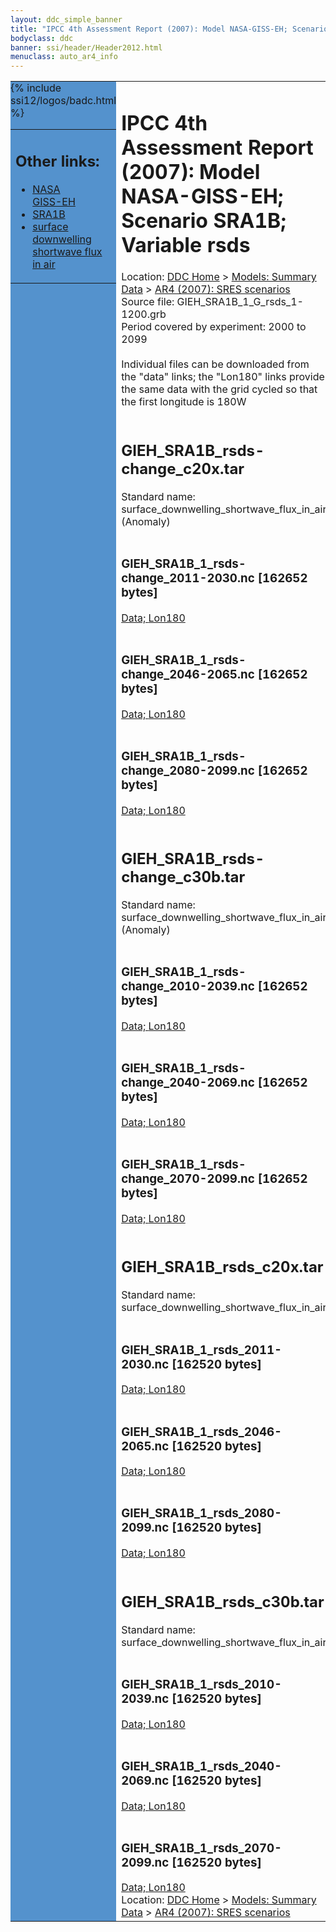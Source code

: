 ```yaml
---
layout: ddc_simple_banner
title: "IPCC 4th Assessment Report (2007): Model NASA-GISS-EH; Scenario SRA1B; Variable rsds"
bodyclass: ddc
banner: ssi/header/Header2012.html
menuclass: auto_ar4_info
---
```



<table width="100%" border="0" cellspacing="0" cellpadding="0" style="border-collapse: collapse;">
<tr style="margin:0;padding:0;border:0;">
<td style="margin:0;padding:0;border:0;height:1pt;width:150pt;background:#5492CD;" valign="top" >

<div id="lh-col2" class="auto_ar4_info">
<table class="menumain" bgcolor="#5492CD" cellspacing="0" width="100%" border="0">
<tr><td>
<h2> Other links:</h2>
<ul>
<li><a href="/auto/ar4/model-NASA-GISS-EH.html">NASA<br/>GISS-EH</a></li>
<li><a href="/auto/ar4/scenario-SRA1B.html">SRA1B</a></li>
<li><a href="/auto/ar4/var-surface_downwelling_shortwave_flux_in_air.html">surface downwelling<br/> shortwave flux in air</a></li>
</ul>
</td></tr>
{% include ssi12/logos/badc.html %}
</table>
</div>
</td>
<td><h1>IPCC 4th Assessment Report (2007): Model NASA-GISS-EH; Scenario SRA1B; Variable rsds</h1>

<!-- Breadcrumb1 -->
<div id="breadcrumb1" align="left">
Location: <a href="/index.html">DDC Home</a> > <a href="/sim/gcm_clim/">Models: Summary Data</a>
> <a href="/sim/gcm_clim/SRES_AR4/index.html">AR4 (2007): SRES scenarios</a>
</div>
<!-- End of Breadcrumb1 -->Source file: GIEH_SRA1B_1_G_rsds_1-1200.grb
<br/>
Period covered by experiment: 2000 to 2099<br/>
<br/>Individual files can be downloaded from the "data" links; the "Lon180" links provide the same data
         with the grid cycled so that the first longitude is 180W<br/>
<br/><h2>GIEH_SRA1B_rsds-change_c20x.tar</h2>
Standard name: surface_downwelling_shortwave_flux_in_air (Anomaly)<br>
<br/><h3>GIEH_SRA1B_1_rsds-change_2011-2030.nc [162652 bytes]</h3>
<a href="http://apps.ipcc-data.org/cgi-bin/downl/ar4_nc/rsds/GIEH_SRA1B_1_rsds-change_2011-2030.nc">Data; </a><a href="http://apps.ipcc-data.org/cgi-bin/downl/ar4_nc/rsds/GIEH_SRA1B_1_rsds-change_2011-2030.cyto180.nc"> Lon180</a><br/>
<br/><h3>GIEH_SRA1B_1_rsds-change_2046-2065.nc [162652 bytes]</h3>
<a href="http://apps.ipcc-data.org/cgi-bin/downl/ar4_nc/rsds/GIEH_SRA1B_1_rsds-change_2046-2065.nc">Data; </a><a href="http://apps.ipcc-data.org/cgi-bin/downl/ar4_nc/rsds/GIEH_SRA1B_1_rsds-change_2046-2065.cyto180.nc"> Lon180</a><br/>
<br/><h3>GIEH_SRA1B_1_rsds-change_2080-2099.nc [162652 bytes]</h3>
<a href="http://apps.ipcc-data.org/cgi-bin/downl/ar4_nc/rsds/GIEH_SRA1B_1_rsds-change_2080-2099.nc">Data; </a><a href="http://apps.ipcc-data.org/cgi-bin/downl/ar4_nc/rsds/GIEH_SRA1B_1_rsds-change_2080-2099.cyto180.nc"> Lon180</a><br/>
<br/><h2>GIEH_SRA1B_rsds-change_c30b.tar</h2>
Standard name: surface_downwelling_shortwave_flux_in_air (Anomaly)<br>
<br/><h3>GIEH_SRA1B_1_rsds-change_2010-2039.nc [162652 bytes]</h3>
<a href="http://apps.ipcc-data.org/cgi-bin/downl/ar4_nc/rsds/GIEH_SRA1B_1_rsds-change_2010-2039.nc">Data; </a><a href="http://apps.ipcc-data.org/cgi-bin/downl/ar4_nc/rsds/GIEH_SRA1B_1_rsds-change_2010-2039.cyto180.nc"> Lon180</a><br/>
<br/><h3>GIEH_SRA1B_1_rsds-change_2040-2069.nc [162652 bytes]</h3>
<a href="http://apps.ipcc-data.org/cgi-bin/downl/ar4_nc/rsds/GIEH_SRA1B_1_rsds-change_2040-2069.nc">Data; </a><a href="http://apps.ipcc-data.org/cgi-bin/downl/ar4_nc/rsds/GIEH_SRA1B_1_rsds-change_2040-2069.cyto180.nc"> Lon180</a><br/>
<br/><h3>GIEH_SRA1B_1_rsds-change_2070-2099.nc [162652 bytes]</h3>
<a href="http://apps.ipcc-data.org/cgi-bin/downl/ar4_nc/rsds/GIEH_SRA1B_1_rsds-change_2070-2099.nc">Data; </a><a href="http://apps.ipcc-data.org/cgi-bin/downl/ar4_nc/rsds/GIEH_SRA1B_1_rsds-change_2070-2099.cyto180.nc"> Lon180</a><br/>
<br/><h2>GIEH_SRA1B_rsds_c20x.tar</h2>
Standard name: surface_downwelling_shortwave_flux_in_air<br>
<br/><h3>GIEH_SRA1B_1_rsds_2011-2030.nc [162520 bytes]</h3>
<a href="http://apps.ipcc-data.org/cgi-bin/downl/ar4_nc/rsds/GIEH_SRA1B_1_rsds_2011-2030.nc">Data; </a><a href="http://apps.ipcc-data.org/cgi-bin/downl/ar4_nc/rsds/GIEH_SRA1B_1_rsds_2011-2030.cyto180.nc"> Lon180</a><br/>
<br/><h3>GIEH_SRA1B_1_rsds_2046-2065.nc [162520 bytes]</h3>
<a href="http://apps.ipcc-data.org/cgi-bin/downl/ar4_nc/rsds/GIEH_SRA1B_1_rsds_2046-2065.nc">Data; </a><a href="http://apps.ipcc-data.org/cgi-bin/downl/ar4_nc/rsds/GIEH_SRA1B_1_rsds_2046-2065.cyto180.nc"> Lon180</a><br/>
<br/><h3>GIEH_SRA1B_1_rsds_2080-2099.nc [162520 bytes]</h3>
<a href="http://apps.ipcc-data.org/cgi-bin/downl/ar4_nc/rsds/GIEH_SRA1B_1_rsds_2080-2099.nc">Data; </a><a href="http://apps.ipcc-data.org/cgi-bin/downl/ar4_nc/rsds/GIEH_SRA1B_1_rsds_2080-2099.cyto180.nc"> Lon180</a><br/>
<br/><h2>GIEH_SRA1B_rsds_c30b.tar</h2>
Standard name: surface_downwelling_shortwave_flux_in_air<br>
<br/><h3>GIEH_SRA1B_1_rsds_2010-2039.nc [162520 bytes]</h3>
<a href="http://apps.ipcc-data.org/cgi-bin/downl/ar4_nc/rsds/GIEH_SRA1B_1_rsds_2010-2039.nc">Data; </a><a href="http://apps.ipcc-data.org/cgi-bin/downl/ar4_nc/rsds/GIEH_SRA1B_1_rsds_2010-2039.cyto180.nc"> Lon180</a><br/>
<br/><h3>GIEH_SRA1B_1_rsds_2040-2069.nc [162520 bytes]</h3>
<a href="http://apps.ipcc-data.org/cgi-bin/downl/ar4_nc/rsds/GIEH_SRA1B_1_rsds_2040-2069.nc">Data; </a><a href="http://apps.ipcc-data.org/cgi-bin/downl/ar4_nc/rsds/GIEH_SRA1B_1_rsds_2040-2069.cyto180.nc"> Lon180</a><br/>
<br/><h3>GIEH_SRA1B_1_rsds_2070-2099.nc [162520 bytes]</h3>
<a href="http://apps.ipcc-data.org/cgi-bin/downl/ar4_nc/rsds/GIEH_SRA1B_1_rsds_2070-2099.nc">Data; </a><a href="http://apps.ipcc-data.org/cgi-bin/downl/ar4_nc/rsds/GIEH_SRA1B_1_rsds_2070-2099.cyto180.nc"> Lon180</a><br/>
<!-- Breadcrumb2 -->
<div id="breadcrumb2" align="left">
Location: <a href="/index.html">DDC Home</a> > <a href="/sim/gcm_clim/">Models: Summary Data</a>
> <a href="/sim/gcm_clim/SRES_AR4/index.html">AR4 (2007): SRES scenarios</a>
</div>
<!-- End of Breadcrumb2 --></td></tr></table>
